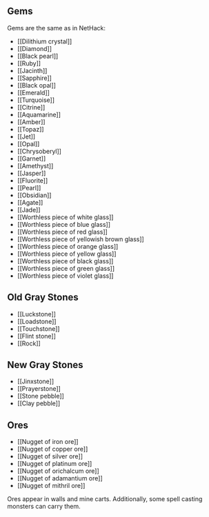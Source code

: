 ## Gems
Gems are the same as in NetHack:
- [[Dilithium crystal]]
- [[Diamond]]
- [[Black pearl]]
- [[Ruby]]
- [[Jacinth]]
- [[Sapphire]]
- [[Black opal]]
- [[Emerald]]
- [[Turquoise]]
- [[Citrine]]
- [[Aquamarine]]
- [[Amber]]
- [[Topaz]]
- [[Jet]]
- [[Opal]]
- [[Chrysoberyl]]
- [[Garnet]]
- [[Amethyst]]
- [[Jasper]]
- [[Fluorite]]
- [[Pearl]]
- [[Obsidian]]
- [[Agate]]
- [[Jade]]
- [[Worthless piece of white glass]]
- [[Worthless piece of blue glass]]
- [[Worthless piece of red glass]]
- [[Worthless piece of yellowish brown glass]]
- [[Worthless piece of orange glass]]
- [[Worthless piece of yellow glass]]
- [[Worthless piece of black glass]]
- [[Worthless piece of green glass]]
- [[Worthless piece of violet glass]]

## Old Gray Stones
- [[Luckstone]]
- [[Loadstone]]
- [[Touchstone]]
- [[Flint stone]]
- [[Rock]]

## New Gray Stones
- [[Jinxstone]]
- [[Prayerstone]]
- [[Stone pebble]]
- [[Clay pebble]]

## Ores
- [[Nugget of iron ore]]
- [[Nugget of copper ore]]
- [[Nugget of silver ore]]
- [[Nugget of platinum ore]]
- [[Nugget of orichalcum ore]]
- [[Nugget of adamantium ore]]
- [[Nugget of mithril ore]]

Ores appear in walls and mine carts. Additionally, some spell casting monsters can carry them.